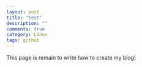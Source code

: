 ```yaml
---
layout: post
title: "test"
description: ""
comments: true
category: Linux 
tags: github 
---
```



This page is remain to write how to create my blog!
